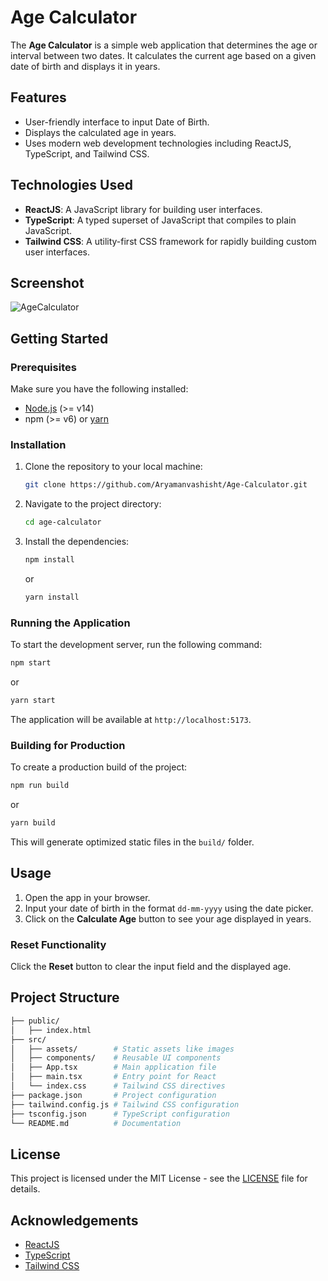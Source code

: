 # Age Calculator

The **Age Calculator** is a simple web application that determines the age or interval between two dates. It calculates the current age based on a given date of birth and displays it in years.

## Features
- User-friendly interface to input Date of Birth.
- Displays the calculated age in years.
- Uses modern web development technologies including ReactJS, TypeScript, and Tailwind CSS.

## Technologies Used
- **ReactJS**: A JavaScript library for building user interfaces.
- **TypeScript**: A typed superset of JavaScript that compiles to plain JavaScript.
- **Tailwind CSS**: A utility-first CSS framework for rapidly building custom user interfaces.

## Screenshot
![AgeCalculator](https://github.com/user-attachments/assets/08bf5789-f64e-4d49-814a-ddbae8523316)

## Getting Started

### Prerequisites
Make sure you have the following installed:
- [Node.js](https://nodejs.org/) (>= v14)
- npm (>= v6) or [yarn](https://yarnpkg.com/)

### Installation

1. Clone the repository to your local machine:

   ```bash
   git clone https://github.com/Aryamanvashisht/Age-Calculator.git
   ```

2. Navigate to the project directory:

   ```bash
   cd age-calculator
   ```

3. Install the dependencies:

   ```bash
   npm install
   ```

   or

   ```bash
   yarn install
   ```

### Running the Application

To start the development server, run the following command:

```bash
npm start
```

or

```bash
yarn start
```

The application will be available at `http://localhost:5173`.

### Building for Production

To create a production build of the project:

```bash
npm run build
```

or

```bash
yarn build
```

This will generate optimized static files in the `build/` folder.

## Usage

1. Open the app in your browser.
2. Input your date of birth in the format `dd-mm-yyyy` using the date picker.
3. Click on the **Calculate Age** button to see your age displayed in years.

### Reset Functionality

Click the **Reset** button to clear the input field and the displayed age.

## Project Structure

```bash
├── public/
│   ├── index.html
├── src/
│   ├── assets/        # Static assets like images
│   ├── components/    # Reusable UI components
│   ├── App.tsx        # Main application file
│   ├── main.tsx       # Entry point for React
│   └── index.css      # Tailwind CSS directives
├── package.json       # Project configuration
├── tailwind.config.js # Tailwind CSS configuration
├── tsconfig.json      # TypeScript configuration
└── README.md          # Documentation
```

## License

This project is licensed under the MIT License - see the [LICENSE](LICENSE) file for details.

## Acknowledgements
- [ReactJS](https://reactjs.org/)
- [TypeScript](https://www.typescriptlang.org/)
- [Tailwind CSS](https://tailwindcss.com/)
